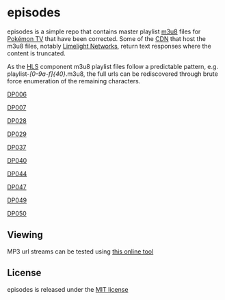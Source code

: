 # episodes

episodes is a simple repo that contains master playlist [m3u8][1] files for
[Pokémon TV][2] that have been corrected. Some of the [CDN][3] that host the
m3u8 files, notably [Limelight Networks][4], return text responses where the
content is truncated.

As the [HLS][5] component m3u8 playlist files follow a predictable pattern,
e.g. playlist-_[0-9a-f]{40}_.m3u8, the full urls can be rediscovered through
brute force enumeration of the remaining characters.

[DP006][6]

[DP007][7]

[DP028][8]

[DP029][9]

[DP037][10]

[DP040][11]

[DP044][12]

[DP047][13]

[DP049][14]

[DP050][15]

## Viewing

MP3 url streams can be tested using [this online tool][16]

## License

episodes is released under the [MIT license][17]

  [1]: https://en.wikipedia.org/wiki/M3U
  [2]: https://www.pokemon.com/uk/pokemon-episodes/
  [3]: https://en.wikipedia.org/wiki/Content_delivery_network
  [4]: https://www.limelight.com/
  [5]: https://en.wikipedia.org/wiki/HTTP_Live_Streaming
  [6]: https://github.com/pkmntv/episodes/tree/master/DP006
  [7]: https://github.com/pkmntv/episodes/tree/master/DP007
  [8]: https://github.com/pkmntv/episodes/tree/master/DP028
  [9]: https://github.com/pkmntv/episodes/tree/master/DP029
  [10]: https://github.com/pkmntv/episodes/tree/master/DP037
  [11]: https://github.com/pkmntv/episodes/tree/master/DP040
  [12]: https://github.com/pkmntv/episodes/tree/master/DP044
  [13]: https://github.com/pkmntv/episodes/tree/master/DP047
  [14]: https://github.com/pkmntv/episodes/tree/master/DP049
  [15]: https://github.com/pkmntv/episodes/tree/master/DP050
  [16]: http://player.streamingtvguides.com/
  [17]: https://opensource.org/licenses/MIT